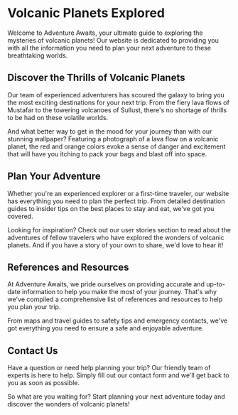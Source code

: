 <!--font:Montserrat-->

# Volcanic Planets Explored

Welcome to Adventure Awaits, your ultimate guide to exploring the mysteries of volcanic planets! Our website is dedicated to providing you with all the information you need to plan your next adventure to these breathtaking worlds.

## Discover the Thrills of Volcanic Planets

Our team of experienced adventurers has scoured the galaxy to bring you the most exciting destinations for your next trip. From the fiery lava flows of Mustafar to the towering volcanoes of Sullust, there's no shortage of thrills to be had on these volatile worlds.

And what better way to get in the mood for your journey than with our stunning wallpaper? Featuring a photograph of a lava flow on a volcanic planet, the red and orange colors evoke a sense of danger and excitement that will have you itching to pack your bags and blast off into space.

## Plan Your Adventure

Whether you're an experienced explorer or a first-time traveler, our website has everything you need to plan the perfect trip. From detailed destination guides to insider tips on the best places to stay and eat, we've got you covered.

Looking for inspiration? Check out our user stories section to read about the adventures of fellow travelers who have explored the wonders of volcanic planets. And if you have a story of your own to share, we'd love to hear it!

## References and Resources

At Adventure Awaits, we pride ourselves on providing accurate and up-to-date information to help you make the most of your journey. That's why we've compiled a comprehensive list of references and resources to help you plan your trip.

From maps and travel guides to safety tips and emergency contacts, we've got everything you need to ensure a safe and enjoyable adventure.

## Contact Us

Have a question or need help planning your trip? Our friendly team of experts is here to help. Simply fill out our contact form and we'll get back to you as soon as possible.

So what are you waiting for? Start planning your next adventure today and discover the wonders of volcanic planets!

<!--

Write me content for website with wallpaper which alt text is:

"A photograph of a lava flow on a volcanic planet, with the red and orange colors evoking a sense of danger and excitement."

The name/title of the page should not be 1:1 copy of the alt text but rather a real content of the website which is using this wallpaper.

- Use markdown format 
- Start with heading
- Heading should be short and concise
- The content should look like a real website 
- The website should not be about the wallpaper, wallpaper is just a related background
- Heading should be contain work "wallpaper" or "background"
- Include real sections like references, contact, user stories, etc. use things relevant to the page purpose.
- Feel free to use structure like headings, bullets, numbering, blockquotes, paragraphs, horizontal lines, etc.
- You can use formatting like bold or _italic_
- You can include UTF-8 emojis
- Links should be only #hash anchors (and you can refer to the document itself)
- Do not include images


---


# Adventure Awaits: Exploring the Wonders of Volcanic Planets

Welcome to Adventure Awaits, your ultimate guide to exploring the mysteries of volcanic planets! Our website is dedicated to providing you with all the information you need to plan your next adventure to these breathtaking worlds.

## Discover the Thrills of Volcanic Planets

Our team of experienced adventurers has scoured the galaxy to bring you the most exciting destinations for your next trip. From the fiery lava flows of Mustafar to the towering volcanoes of Sullust, there's no shortage of thrills to be had on these volatile worlds.

And what better way to get in the mood for your journey than with our stunning wallpaper? Featuring a photograph of a lava flow on a volcanic planet, the red and orange colors evoke a sense of danger and excitement that will have you itching to pack your bags and blast off into space.

## Plan Your Adventure

Whether you're an experienced explorer or a first-time traveler, our website has everything you need to plan the perfect trip. From detailed destination guides to insider tips on the best places to stay and eat, we've got you covered.

Looking for inspiration? Check out our user stories section to read about the adventures of fellow travelers who have explored the wonders of volcanic planets. And if you have a story of your own to share, we'd love to hear it!

## References and Resources

At Adventure Awaits, we pride ourselves on providing accurate and up-to-date information to help you make the most of your journey. That's why we've compiled a comprehensive list of references and resources to help you plan your trip.

From maps and travel guides to safety tips and emergency contacts, we've got everything you need to ensure a safe and enjoyable adventure.

## Contact Us

Have a question or need help planning your trip? Our friendly team of experts is here to help. Simply fill out our contact form and we'll get back to you as soon as possible.

So what are you waiting for? Start planning your next adventure today and discover the wonders of volcanic planets!


---


Write me a Google font which is best fitting for the website.

Pick from the list:
- Inter
- Exo 2
- Open Sans
- Barlow Condensed
- Poppins
- Cinzel Decorative
- Montserrat
- Cinzel
- Playfair Display
- Lato
- Creepster
- Roboto
- Alegreya
- Cormorant Garamond
- Futura
- Orbitron
- Lobster
- Raleway
- IBM Plex Sans
- Dancing Script
- Cabin
- Great Vibes


Write just the font name nothing else.


---


Montserrat

-->

